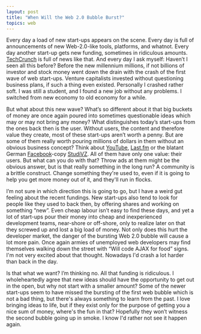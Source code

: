 ```yaml
---
layout: post
title: "When Will the Web 2.0 Bubble Burst?"
topics: web
---
```

Every day a load of new start-ups appears on the scene. Every day is full of announcements of new Web-2.0-like tools, platforms, and whatnot. Every day another start-up gets new funding, sometimes in ridiculous amounts. [TechCrunch](http://www.techcrunch.com/) is full of news like that. And every day I ask myself: Haven&rsquo;t I seen all this before? Before the new millennium millions, if not billions of investor and stock money went down the drain with the crash of the first wave of web start-ups. Venture capitalists invested without questioning business plans, if such a thing even existed. Personally I crashed rather soft. I was still a student, and I found a new job without any problems. I switched from new economy to old economy for a while.

But what about this new wave? What&rsquo;s so different about it that big buckets of money are once again poured into sometimes questionable ideas which may or may not bring any money? What distinguishes today&rsquo;s start-ups from the ones back then is the user. Without users, the content and therefore value they create, most of these start-ups aren&rsquo;t worth a penny. But are some of them really worth pouring millions of dollars in them without an obvious business concept? Think about [YouTube](http://www.youtube.com/), [Last.fm](http://www.last.fm/) or the blatant German [Facebook](http://www.facebook.com/)-copy [StudiVZ](http://www.studivz.de/). All of them have only one value: their users. But what can you do with that? Throw ads at them might be the obvious answer, but is that really something in the long run? A community is a brittle construct. Change something they're used to, even if it is going to help you get more money out of it, and they'll run in flocks.

I&rsquo;m not sure in which direction this is going to go, but I have a weird gut feeling about the recent fundings. New start-ups also tend to look for people like they used to back then, by offering shares and working on something &ldquo;new&rdquo;. Even cheap labour isn&rsquo;t easy to find these days, and yet a lot of start-ups pour their money into cheap and inexperienced development teams, near-shore or off-shore, only to realize later on that they screwed up and lost a big load of money. Not only does this hurt the developer market, the danger of the bursting Web 2.0 bubble will cause a lot more pain. Once again armies of unemployed web developers may find themselves walking down the street with &ldquo;Will code AJAX for food&rdquo; signs. I'm not very excited about that thought. Nowadays I'd crash a lot harder than back in the day.

Is that what we want? I&rsquo;m thinking no. All that funding is ridiculous. I wholeheartedly agree that new ideas should have the opportunity to get out in the open, but why not start with a smaller amount? Some of the newer start-ups seem to have missed the bursting of the first web bubble which is not a bad thing, but there's always something to learn from the past. I love bringing ideas to life, but if they exist only for the purpose of getting you a nice sum of money, where's the fun in that? Hopefully they won&rsquo;t witness the second bubble going up in smoke. I know I'd rather not see it happen again.